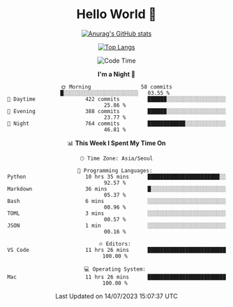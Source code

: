 <div align="center">

# Hello World 👋

[![Anurag's GitHub stats](https://github-readme-stats.vercel.app/api?username=taeho0888&show_icons=true&theme=dracula)](https://github.com/anuraghazra/github-readme-stats)

[![Top Langs](https://github-readme-stats.vercel.app/api/top-langs/?username=taeho0888&theme=dracula)](https://github.com/anuraghazra/github-readme-stats)
<!--
**taeho0888/taeho0888** is a ✨ _special_ ✨ repository because its `README.md` (this file) appears on your GitHub profile.

<!--START_SECTION:waka-->
![Code Time](http://img.shields.io/badge/Code%20Time-121%20hrs%2058%20mins-blue)

**I'm a Night 🦉** 

```text
🌞 Morning                58 commits          █░░░░░░░░░░░░░░░░░░░░░░░░   03.55 % 
🌆 Daytime                422 commits         ██████░░░░░░░░░░░░░░░░░░░   25.86 % 
🌃 Evening                388 commits         ██████░░░░░░░░░░░░░░░░░░░   23.77 % 
🌙 Night                  764 commits         ████████████░░░░░░░░░░░░░   46.81 % 
```


📊 **This Week I Spent My Time On** 

```text
🕑︎ Time Zone: Asia/Seoul

💬 Programming Languages: 
Python                   10 hrs 35 mins      ███████████████████████░░   92.57 % 
Markdown                 36 mins             █░░░░░░░░░░░░░░░░░░░░░░░░   05.37 % 
Bash                     6 mins              ░░░░░░░░░░░░░░░░░░░░░░░░░   00.96 % 
TOML                     3 mins              ░░░░░░░░░░░░░░░░░░░░░░░░░   00.57 % 
JSON                     1 min               ░░░░░░░░░░░░░░░░░░░░░░░░░   00.16 % 

🔥 Editors: 
VS Code                  11 hrs 26 mins      █████████████████████████   100.00 % 

💻 Operating System: 
Mac                      11 hrs 26 mins      █████████████████████████   100.00 % 
```


 Last Updated on 14/07/2023 15:07:37 UTC
<!--END_SECTION:waka-->
</div>
